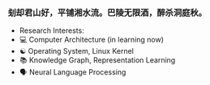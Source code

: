 ### 刬却君山好，平铺湘水流。巴陵无限酒，醉杀洞庭秋。

- Research Interests: 
- 💻 Computer Architecture (in learning now)
- ☯️ Operating System, Linux Kernel
- 📚 Knowledge Graph, Representation Learning
- 🗣 Neural Language Processing
